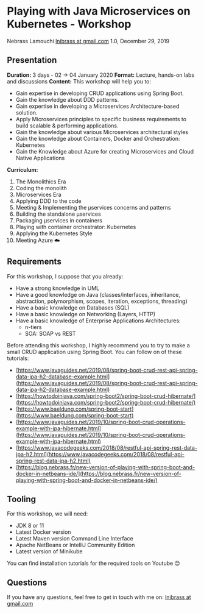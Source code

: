 # Playing with Java Microservices on Kubernetes - Workshop

Nebrass Lamouchi  [lnibrass at gmail.com](lnibrass@gmail.com)
1.0, December 29, 2019

## Presentation

**Duration:** 3 days - 02 -> 04 January 2020
**Format:** Lecture, hands-on labs and discussions
**Content:**
This workshop will help you to:
- Gain expertise in developing CRUD applications using Spring Boot.
- Gain the knowledge about DDD patterns.
- Gain expertise in developing a Microservices Architecture-based solution. 
- Apply Microservices principles to specific business requirements to build scalable & performing applications. 
- Gain the knowledge about various Microservices architectural styles
- Gain the knowledge about Containers, Docker and Orchestration: Kubernetes
- Gain the Knowledge about Azure for creating Microservices and Cloud Native Applications

**Curriculum:**

 1. The Monolithics Era
 2. Coding the monolith
 3. Microservices Era
 4. Applying DDD to the code
 5. Meeting & Implementing the µservices concerns and patterns 
 6. Building the standalone µservices
 7. Packaging µservices in containers
 8. Playing with container orchestrator: Kubernetes
 9. Applying the Kubernetes Style
 10. Meeting Azure ☁️ 

## Requirements
For this workshop, I suppose that you already:
- Have a strong knowledge in UML 
- Have a good knowledge on Java (classes/interfaces, inheritance, abstraction, polymorphism, scopes, iteration, exceptions, threading)
- Have a basic knowledge on Databases (SQL)
- Have a basic knowledge on Networking (Layers, HTTP)
- Have a basic knowledge of Enterprise Applications Architectures:
	- n-tiers
	- SOA: SOAP vs REST

Before attending this workshop, I highly recommend you to try to make a small CRUD application using Spring Boot. You can follow on of these tutorials:
- [https://www.javaguides.net/2019/08/spring-boot-crud-rest-api-spring-data-jpa-h2-database-example.html](https://www.javaguides.net/2019/08/spring-boot-crud-rest-api-spring-data-jpa-h2-database-example.html)
- [https://howtodoinjava.com/spring-boot2/spring-boot-crud-hibernate/](https://howtodoinjava.com/spring-boot2/spring-boot-crud-hibernate/)
- [https://www.baeldung.com/spring-boot-start](https://www.baeldung.com/spring-boot-start)
- [https://www.javaguides.net/2019/10/spring-boot-crud-operations-example-with-jpa-hibernate.html](https://www.javaguides.net/2019/10/spring-boot-crud-operations-example-with-jpa-hibernate.html)
- [https://www.javacodegeeks.com/2018/08/restful-api-spring-rest-data-jpa-h2.html](https://www.javacodegeeks.com/2018/08/restful-api-spring-rest-data-jpa-h2.html)
- [https://blog.nebrass.fr/new-version-of-playing-with-spring-boot-and-docker-in-netbeans-ide/](https://blog.nebrass.fr/new-version-of-playing-with-spring-boot-and-docker-in-netbeans-ide/)

## Tooling
For this workshop, we will need:
- JDK 8 or 11
- Latest Docker version
- Latest Maven version Command Line Interface
- Apache NetBeans or IntelliJ Community Edition
- Latest version of Minikube

You can find installation tutorials for the required tools on Youtube 😊

## Questions 
If you have any questions, feel free to get in touch with me on: [lnibrass at gmail.com](lnibrass@gmail.com)
